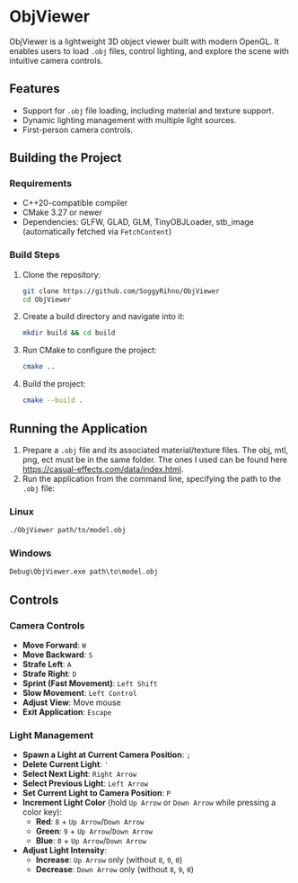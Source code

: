 # ObjViewer

ObjViewer is a lightweight 3D object viewer built with modern OpenGL. It enables users to load `.obj` files, control lighting, and explore the scene with intuitive camera controls.

## Features

- Support for `.obj` file loading, including material and texture support.
- Dynamic lighting management with multiple light sources.
- First-person camera controls.

## Building the Project

### Requirements

- C++20-compatible compiler
- CMake 3.27 or newer
- Dependencies: GLFW, GLAD, GLM, TinyOBJLoader, stb_image (automatically fetched via `FetchContent`)

### Build Steps

1. Clone the repository:
   ```bash
   git clone https://github.com/SoggyRihno/ObjViewer
   cd ObjViewer
   ```
2. Create a build directory and navigate into it:
   ```bash
   mkdir build && cd build
   ```
3. Run CMake to configure the project:
   ```bash
   cmake ..
   ```
4. Build the project:
   ```bash
   cmake --build .
   ```

## Running the Application

1. Prepare a `.obj` file and its associated material/texture files. The obj, mtl, png, ect must be in the same folder. The ones I used can be found here https://casual-effects.com/data/index.html.
2. Run the application from the command line, specifying the path to the `.obj` file:

### Linux
   ```bash
   ./ObjViewer path/to/model.obj
   ```
### Windows
   ```cmd 
   Debug\ObjViewer.exe path\to\model.obj
   ```


## Controls

### Camera Controls

- **Move Forward**: `W`
- **Move Backward**: `S`
- **Strafe Left**: `A`
- **Strafe Right**: `D`
- **Sprint (Fast Movement)**: `Left Shift`
- **Slow Movement**: `Left Control`
- **Adjust View**: Move mouse
- **Exit Application**: `Escape`

### Light Management

- **Spawn a Light at Current Camera Position**: `;`
- **Delete Current Light**: `'`
- **Select Next Light**: `Right Arrow`
- **Select Previous Light**: `Left Arrow`
- **Set Current Light to Camera Position**: `P`
- **Increment Light Color** (hold `Up Arrow` or `Down Arrow` while pressing a color key):
  - **Red**: `8` + `Up Arrow`/`Down Arrow`
  - **Green**: `9` + `Up Arrow`/`Down Arrow`
  - **Blue**: `0` + `Up Arrow`/`Down Arrow`
- **Adjust Light Intensity**:
  - **Increase**: `Up Arrow` only (without `8`, `9`, `0`)
  - **Decrease**: `Down Arrow` only (without `8`, `9`, `0`)

